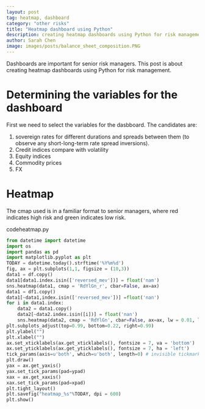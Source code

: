 ```yaml
---
layout: post
tag: heatmap, dashboard
category: "other risks"
title: "Heatmap dashboard using Python"
description: creating heatmap dashboards using Python for risk management
author: Sarah Chen
image: images/posts/balance_sheet_composition.PNG
---
```


Dashboards are important for senior risk managers.  This post is about creating heatmap dashboards using Python for risk management. 

# Determining the variables for the dashboard
First we need to select the variables for the dasbboard.  The candidates are:
1. sovereign rates for different durations and spreads between them (to observe any short-long-term rate spread inversions). 
2. Credit indices compare with volatility
3. Equity indices
4. Commodity prices
5. FX

# Heatmap

The cmap used is in a familiar format to senior managers, where red indicates high risk and green indicates low risk. 
<div class="code-head"><span>code</span>heatmap.py</div>

```py
from datetime import datetime
import os
import pandas as pd
import matplotlib.pyplot as plt
TODAY = datetime.today().strftime('%Y%m%d')
fig, ax = plt.subplots(1,1, figsize = (10,3))
data1 = df.copy()
data1[data1.index.isin(['reversed_mev'])] = float('nam')
sns.heatmap(data1, cmap = 'RdYlGn_r', cbar=False, ax=ax)
data1 = df1.copy()
data1[~data1,index.isin(['reversed_mev'])] =float('nan')
for i in data1.index:
    data2 = data1.copy()
    data2[~data2.index.isin([i])] = float('nan')
    sns.heatmap(data2, cmap = 'RdYlGn', cbar=False, ax=ax, lw = 0.01, linecolor='gray')
plt.subplots_adjust(top=0.99, bottom=0.22, right=0.99)
plt.ylabel("")
plt.xlabel("")
ax.set_xticklabels(ax.get_xticklabels(), fontsize = 7, va = 'bottom')
ax.set_yticklabels(ax.get_yticklabels(), fontsize = 7, ha = 'left')
tick_params(axis=u'both', which=u'both', length=0) # invisible tickmark
plt.draw()
yax = ax.get_yaxis()
yax.set_tick_params(pad=ypad)
xax = ax.get_xaxis()
xax.set_tick_params(pad=xpad)
plt.tight_layout()
plt.savefig("heatmap_%s"%TODAY, dpi = 600)
plt.show()
```

